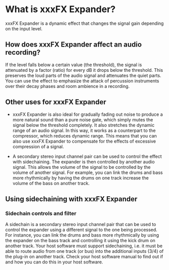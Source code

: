 # What is xxxFX Expander?

xxxFX Expander is a dynamic effect that changes the signal gain depending on the input level.

## How does xxxFX Expander affect an audio recording?

If the level falls below a certain value (the threshold), the signal is attenuated by a factor (ratio) for every dB it drops below the threshold. 
This preserves the loud parts of the audio signal and attenuates the quiet parts. You can use the effect to emphasize the attack of percussion instruments over their decay phases and room ambience in a recording.

## Other uses for xxxFX Expander
* xxxFX Expander is also ideal for gradually fading out noise to produce a more natural sound than a pure noise gate, which simply mutes the signal below the threshold completely. 
It also stretches the dynamic range of an audio signal. In this way, it works as a counterpart to the compressor, which reduces dynamic range. This means that you can also use xxxFX Expander to compensate for the effects of excessive compression of a signal.

* A secondary stereo input channel pair can be used to control the effect with sidechaining. The expander is then controlled by another audio signal. This allows the volume of the signal to be controlled by the volume of another signal. 
For example, you can link the drums and bass more rhythmically by having the drums on one track increase the volume of the bass on another track.

## Using sidechaining with xxxFX Expander

### Sidechain controls and filter

A sidechain is a secondary stereo input channel pair that can be used to control the expander using a different signal to the one being processed. For instance, you can link the drums and bass more rhythmically by using the expander on the bass track and controlling it using the kick drum on another track.
Your host software must support sidechaining, i.e. it must be able to route audio from one track (or bus) into the additional inputs (3/4) of the plug-in on another track. Check your host software manual to find out if and how you can do this in your host software.

